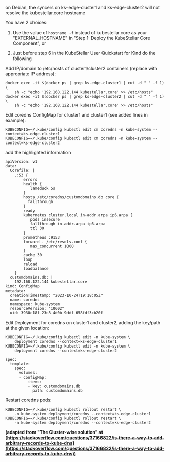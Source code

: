<!--debian-kind-docker-start-->
on Debian, the syncers on ks-edge-cluster1 and ks-edge-cluster2 will not resolve the kubestellar.core hostname 

You have 2 choices:  

1. Use the value of `hostname -f` instead of kubestellar.core as your "EXTERNAL_HOSTNAME" in "Step 1:  Deploy the KubeStellar Core Component", or

2. Just before step 6 in the KubeStellar User Quickstart for Kind do the following

Add IP/domain to /etc/hosts of cluster1/cluster2 containers (replace with appropriate IP address):
 
```
docker exec -it $(docker ps | grep ks-edge-cluster1 | cut -d " " -f 1) \
    sh -c "echo '192.168.122.144 kubestellar.core' >> /etc/hosts"
docker exec -it $(docker ps | grep ks-edge-cluster2 | cut -d " " -f 1) \
    sh -c "echo '192.168.122.144 kubestellar.core' >> /etc/hosts"
```

Edit coredns ConfigMap for cluster1 and cluster1 (see added lines in example):

```
KUBECONFIG=~/.kube/config kubectl edit cm coredns -n kube-system --context=ks-edge-cluster1
KUBECONFIG=~/.kube/config kubectl edit cm coredns -n kube-system --context=ks-edge-cluster2
```

add the highlighted information
``` hl_lines="9 10 11 27 28"
apiVersion: v1
data:
  Corefile: |
    .:53 {
        errors
        health {
           lameduck 5s
        }
        hosts /etc/coredns/customdomains.db core {  
          fallthrough                               
        }                                          
        ready
        kubernetes cluster.local in-addr.arpa ip6.arpa {
           pods insecure
           fallthrough in-addr.arpa ip6.arpa
           ttl 30
        }
        prometheus :9153
        forward . /etc/resolv.conf {
           max_concurrent 1000
        }
        cache 30
        loop
        reload
        loadbalance
    }
  customdomains.db: |                   
    192.168.122.144 kubestellar.core  
kind: ConfigMap
metadata:
  creationTimestamp: "2023-10-24T19:18:05Z"
  name: coredns
  namespace: kube-system
  resourceVersion: "10602"
  uid: 3930c18f-23e8-4d0b-9ddf-658fdf3cb20f
```

Edit Deployment for coredns on cluster1 and cluster2, adding the key/path at the given location:
```
KUBECONFIG=~/.kube/config kubectl edit -n kube-system \
    deployment coredns --context=ks-edge-cluster1
KUBECONFIG=~/.kube/config kubectl edit -n kube-system \
    deployment coredns --context=ks-edge-cluster2
```

``` hl_lines="7 8"
spec:
  template:
    spec:
      volumes:
      - configMap:
          items:
          - key: customdomains.db
            path: customdomains.db
```

Restart coredns pods:
```
KUBECONFIG=~/.kube/config kubectl rollout restart \
    -n kube-system deployment/coredns --context=ks-edge-cluster1
KUBECONFIG=~/.kube/config kubectl rollout restart \
    -n kube-system deployment/coredns --context=ks-edge-cluster2
```

__(adapted from "The Cluster-wise solution" at [https://stackoverflow.com/questions/37166822/is-there-a-way-to-add-arbitrary-records-to-kube-dns](https://stackoverflow.com/questions/37166822/is-there-a-way-to-add-arbitrary-records-to-kube-dns))__

<!--debian-kind-docker-end-->
